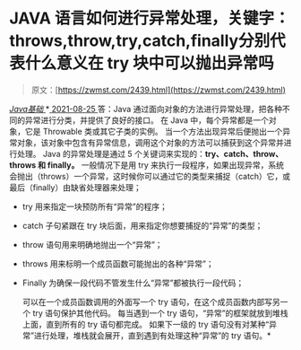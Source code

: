 <!--yml
category: 未分类
date: 0001-01-01 00:00:00
--->

# JAVA 语言如何进行异常处理，关键字：throws,throw,try,catch,finally分别代表什么意义在 try 块中可以抛出异常吗

> 原文：[https://zwmst.com/2439.html](https://zwmst.com/2439.html)

   [ *Java基础* ](https://zwmst.com/java%e5%9f%ba%e7%a1%80)*[ <time datetime="2021-08-25T09:34:43+08:00"> 2021-08-25 </time> ](https://zwmst.com/2439.html)  答：Java 通过面向对象的方法进行异常处理，把各种不同的异常进行分类，并提供了良好的接口。
在 Java 中，每个异常都是一个对象，它是 Throwable 类或其它子类的实例。
当一个方法出现异常后便抛出一个异常对象，该对象中包含有异常信息，调用这个对象的方法可以捕获到这个异常并进行处理。
Java 的异常处理是通过 5 个关键词来实现的：**try、catch、throw、throws 和 finally。** 一般情况下是用 try 来执行一段程序，如果出现异常，系统会抛出（throws）一个异常，这时候你可以通过它的类型来捕捉（catch）它，或最后（finally）由缺省处理器来处理；

*   try 用来指定一块预防所有“异常”的程序；
*   catch 子句紧跟在 try 块后面，用来指定你想要捕捉的“异常”的类型；
*   throw 语句用来明确地抛出一个“异常”；
*   throws 用来标明一个成员函数可能抛出的各种“异常”；
*   Finally 为确保一段代码不管发生什么“异常”都被执行一段代码；

    可以在一个成员函数调用的外面写一个 try 语句，在这个成员函数内部写另一个 try 语句保护其他代码。
    每当遇到一个 try 语句，“异常”的框架就放到堆栈上面，直到所有的 try 语句都完成。
    如果下一级的 try 语句没有对某种“异常”进行处理，堆栈就会展开，直到遇到有处理这种“异常”的 try 语句。*